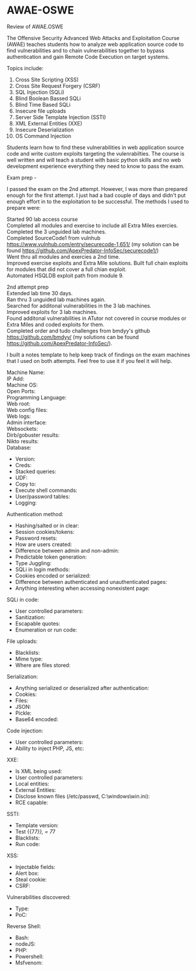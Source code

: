 # AWAE-OSWE
Review of AWAE.OSWE

The Offensive Security Advanced Web Attacks and Exploitation Course (AWAE) teaches students how to analyze web application source code to find vulnerabilities and to chain vulnerabilities together to bypass authentication and gain Remote Code Execution on target systems.

Topics include:
  1. Cross Site Scripting (XSS)
  2. Cross Site Request Forgery (CSRF)
  3. SQL Injection (SQLi)
  4. Blind Boolean Bassed SQLi
  5. Blind Time Based SQLi
  6. Insecure file uploads
  7. Server Side Template Injection (SSTI)
  8. XML External Entities (XXE)
  9. Insecure Deserialization
  10. OS Command Injection

Students learn how to find these vulnerabilities in web application source code and write custom exploits targeting the vulenrabilties. The course is well written and will teach a student with basic python skills and no web development experience everything they need to know to pass the exam.

Exam prep - 

I passed the exam on the 2nd attempt. However, I was more than prepared enough for the first attempt. I just had a bad couple of days and didn't put enough effort in to the exploitation to be successful. The methods I used to prepare were:


Started 90 lab access course  
Completed all modules and exercise to include all Extra Miles exercies.  
Completed the 3 unguided lab machines.  
Completed SourceCode1 from vulnhub https://www.vulnhub.com/entry/securecode-1,651/ (my solution can be found https://github.com/ApexPredator-InfoSec/securecode1/)  
Went thru all modules and exercies a 2nd time.  
Improved exercise exploits and Extra Mile solutions. 
Built full chain exploits for modules that did not cover a full chian exploit.  
Automated HSQLDB exploit path from module 9.  


2nd attempt prep  
Extended lab time 30 days.  
Ran thru 3 unguided lab machines again.  
Searched for additonal vulnerabilities in the 3 lab machines.  
Improved exploits for 3 lab machines.  
Found additonal vulnerabilities in ATutor not covered in course modules or Extra Miles and coded exploits for them.  
Completed order and tudo challenges from bmdyy's github https://github.com/bmdyy/ (my solutions can be found https://github.com/ApexPredator-InfoSec/).



I built a notes template to help keep track of findings on the exam machines that I used on both attempts. Feel free to use it if you feel it will help.

Machine Name:  
IP Add:  
Machine OS:  
Open Ports:  
Programming Language:  
Web root:  
Web config files:  
Web logs:  
Admin interface:  
Websockets:  
Dirb/gobuster results:  
Nikto results:  
Database:
	<ul><li>Version:</li>
	<li>Creds:</li> 
	<li>Stacked queries:</li>
	<li>UDF:</li> 
	<li>Copy to:</li>
	<li>Execute shell commands:</li>
	<li>User/password tables:</li>
	<li>Logging:</li></ul>
Authentication method:
	<ul><li>Hashing/salted or in clear:</li>
	<li>Session cookies/tokens:</li>
	<li>Password resets:</li>
	<li>How are users created:</li>
	<li>Difference between admin and non-admin:</li>
	<li>Predictable token generation:</li>
	<li>Type Juggling:</li>
	<li>SQLi in login methods:</li>
	<li>Cookies encoded or serialized:</li>
	<li>Difference between authenticated and unauthenticated pages:</li>
	<li>Anything interesting when accessing nonexistent page:</li></ul>
SQLi in code:  
	<ul><li>User controlled parameters:</li>
	<li>Sanitization:</li> 
	<li>Escapable quotes:</li>
	<li>Enumeration or run code:</li></ul>
File uploads:  
	<ul><li>Blacklists:</li>
	<li>Mime type:</li>
	<li>Where are files stored:</li></ul>
Serialization:  
	<ul><li>Anything serialized or deserialized after authentication:</li>
	<li>Cookies:</li>
	<li>Files:</li>
	<li>JSON:</li>
	<li>Pickle:</li>
	<li>Base64 encoded:</li></ul>
Code injection:  
	<ul><li>User controlled parameters:</li>
	<li>Ability to inject PHP, JS, etc:</li></ul>
XXE:  
	<ul><li>Is XML being used:</li>
	<li>User controlled parameters:</li>
	<li>Local entities:</li>
	<li>External Entities:</li>
	<li>Disclose known files (/etc/passwd, C:\windows\win.ini):</li>
	<li>RCE capable:</li></ul>
SSTI:  
	<ul><li>Template version:</li>
	<li>Test {{7*7}}, = 7*7</li>
	<li>Blacklists:</li>
	<li>Run code:</li></ul>
XSS:  
	<ul><li>Injectable fields:</li>
	<li>Alert box:</li>
	<li>Steal cookie:</li>
	<li>CSRF:</li></ul>

Vulnerabilities discovered:  
	<ul><li>Type:</li>
	<li>PoC:</li></ul>
Reverse Shell:  
	<ul><li>Bash:</li>
	<li>nodeJS:</li>
	<li>PHP:</li>
	<li>Powershell:</li>
	<li>Msfvenom:</li></ul>

